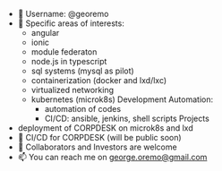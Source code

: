 - 👋 Username: @georemo
- 👀 Specific areas of interests:
  - angular
  - ionic
  - module federaton
  - node.js in typescript
  - sql systems (mysql as pilot)
  - containerization (docker and lxd/lxc)
  - virtualized networking
  - kubernetes (microk8s)
  Development Automation:
    - automation of codes
    - CI/CD: ansible, jenkins, shell scripts
Projects
- deployment of CORPDESK on microk8s and lxd
- 🌱 CI/CD for CORPDESK (will be public soon)
- 💞️ Collaborators and Investors are welcome
- 📫 You can reach me on george.oremo@gmail.com

<!---
georemo/georemo is a ✨ special ✨ repository because its `README.md` (this file) appears on your GitHub profile.
You can click the Preview link to take a look at your changes.
--->
